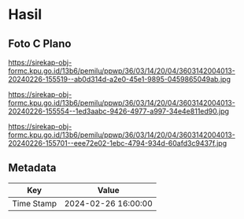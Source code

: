 # Hasil

## Foto C Plano

https://sirekap-obj-formc.kpu.go.id/13b6/pemilu/ppwp/36/03/14/20/04/3603142004013-20240226-155519--ab0d314d-a2e0-45e1-9895-0459865049ab.jpg

https://sirekap-obj-formc.kpu.go.id/13b6/pemilu/ppwp/36/03/14/20/04/3603142004013-20240226-155554--1ed3aabc-9426-4977-a997-34e4e811ed90.jpg

https://sirekap-obj-formc.kpu.go.id/13b6/pemilu/ppwp/36/03/14/20/04/3603142004013-20240226-155701--eee72e02-1ebc-4794-934d-60afd3c9437f.jpg


## Metadata

| Key        | Value               |
| ---------- | ------------------- |
| Time Stamp | 2024-02-26 16:00:00 |




